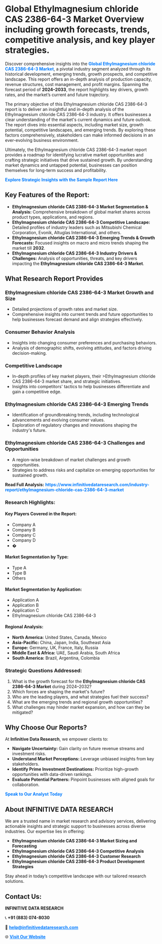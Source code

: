<h1>Global Ethylmagnesium chloride CAS 2386-64-3 Market Overview including growth forecasts, trends, competitive analysis, and key player strategies.</h1>
<p>
Discover comprehensive insights into the 
<a href="https://www.infinitivedataresearch.com/industry-report/ethylmagnesium-chloride-cas-2386-64-3-market" rel="dofollow" style="color: #007BFF; text-decoration: none;"><strong>Global Ethylmagnesium chloride CAS 2386-64-3 Market</strong></a>, a pivotal industry segment analyzed through its historical development, emerging trends, growth prospects, and competitive landscape. This report offers an in-depth analysis of production capacity, revenue structures, cost management, and profit margins. Spanning the forecast period of <strong>2024–2033</strong>, the report highlights key drivers, growth rates, and the market’s current and future trajectory.
</p>
<p>
The primary objective of this Ethylmagnesium chloride CAS 2386-64-3 report is to deliver an insightful and in-depth analysis of the Ethylmagnesium chloride CAS 2386-64-3 industry. It offers businesses a clear understanding of the market's current dynamics and future outlook. The report dives into essential aspects, including market size, growth potential, competitive landscapes, and emerging trends. By exploring these factors comprehensively, stakeholders can make informed decisions in an ever-evolving business environment.
</p>
<p>
Ultimately, the Ethylmagnesium chloride CAS 2386-64-3 market report provides a roadmap for identifying lucrative market opportunities and crafting strategic initiatives that drive sustained growth. By understanding market dynamics and untapped potential, businesses can position themselves for long-term success and profitability.
</p>
<p>
<a href="https://www.infinitivedataresearch.com/request-sample/reportId=110742" style="color: #007BFF; text-decoration: none;"><strong>Explore Strategic Insights with the Sample Report Here</strong></a>
</p>

<h2>Key Features of the Report:</h2>
<ul>
<li><strong>Ethylmagnesium chloride CAS 2386-64-3 Market Segmentation & Analysis:</strong> Comprehensive breakdown of global market shares across product types, applications, and regions.</li>
<li><strong>Ethylmagnesium chloride CAS 2386-64-3 Competitive Landscape:</strong> Detailed profiles of industry leaders such as Mitsubishi Chemical Corporation, Evonik, Altuglas International, and others.</li>
<li><strong>Ethylmagnesium chloride CAS 2386-64-3 Emerging Trends & Growth Forecasts:</strong> Focused insights on macro and micro trends shaping the market till <strong>2032</strong>.</li>
<li><strong>Ethylmagnesium chloride CAS 2386-64-3 Industry Drivers & Challenges:</strong> Analysis of opportunities, threats, and key drivers impacting the <strong>Ethylmagnesium chloride CAS 2386-64-3 Market</strong>.</li>
</ul>

<h2>What Research Report Provides</h2>
<h3>Ethylmagnesium chloride CAS 2386-64-3 Market Growth and Size</h3>
<ul>
<li>Detailed projections of growth rates and market size.</li>
<li>Comprehensive insights into current trends and future opportunities to help businesses forecast demand and align strategies effectively.</li>
</ul>

<h3>Consumer Behavior Analysis</h3>
<ul>
<li>Insights into changing consumer preferences and purchasing behaviors.</li>
<li>Analysis of demographic shifts, evolving attitudes, and factors driving decision-making.</li>
</ul>

<h3>Competitive Landscape</h3>
<ul>
<li>In-depth profiles of key market players, their >Ethylmagnesium chloride CAS 2386-64-3 market share, and strategic initiatives.</li>
<li>Insights into competitors' tactics to help businesses differentiate and gain a competitive edge.</li>
</ul>

<h3>Ethylmagnesium chloride CAS 2386-64-3 Emerging Trends</h3>
<ul>
<li>Identification of groundbreaking trends, including technological advancements and evolving consumer values.</li>
<li>Exploration of regulatory changes and innovations shaping the industry's future.</li>
</ul>

<h3>Ethylmagnesium chloride CAS 2386-64-3 Challenges and Opportunities</h3>
<ul>
<li>A region-wise breakdown of market challenges and growth opportunities.</li>
<li>Strategies to address risks and capitalize on emerging opportunities for sustained growth.</li>
</ul>
<p><strong>Read Full Analysis:</strong> <a href="https://www.infinitivedataresearch.com/industry-report/ethylmagnesium-chloride-cas-2386-64-3-market" rel="dofollow" style="color: #007BFF; text-decoration: none;"><strong>https://www.infinitivedataresearch.com/industry-report/ethylmagnesium-chloride-cas-2386-64-3-market</strong></a></p>
<h3>Research Highlights:</h3>
<h4>Key Players Covered in the Report:</h4>
<ul><li>Company A</li><li>Company B</li><li>Company C</li><li>Company D</li><li>�</li></ul>
<h4>Market Segmentation by Type:</h4>
<ul><li>Type A</li><li>Type B</li><li>Others</li></ul>
<h4>Market Segmentation by Application:</h4>
<ul><li>Application A</li><li>Application B</li><li>Application C</li><li>Ethylmagnesium chloride CAS 2386-64-3</li></ul>

<h4>Regional Analysis:</h4>
<ul>
<li><strong>North America:</strong> United States, Canada, Mexico</li>
<li><strong>Asia-Pacific:</strong> China, Japan, India, Southeast Asia</li>
<li><strong>Europe:</strong> Germany, UK, France, Italy, Russia</li>
<li><strong>Middle East & Africa:</strong> UAE, Saudi Arabia, South Africa</li>
<li><strong>South America:</strong> Brazil, Argentina, Colombia</li>
</ul>

<h3>Strategic Questions Addressed:</h3>
<ol>
<li>What is the growth forecast for the <strong>Ethylmagnesium chloride CAS 2386-64-3 Market</strong> during 2024–2032?</li>
<li>Which forces are shaping the market's future?</li>
<li>Who are the leading players, and what strategies fuel their success?</li>
<li>What are the emerging trends and regional growth opportunities?</li>
<li>What challenges may hinder market expansion, and how can they be mitigated?</li>
</ol>

<h2>Why Choose Our Reports?</h2>
<p>At <strong>Infinitive Data Research</strong>, we empower clients to:</p>
<ul>
<li><strong>Navigate Uncertainty:</strong> Gain clarity on future revenue streams and investment risks.</li>
<li><strong>Understand Market Perceptions:</strong> Leverage unbiased insights from key stakeholders.</li>
<li><strong>Identify Prime Investment Destinations:</strong> Prioritize high-growth opportunities with data-driven rankings.</li>
<li><strong>Evaluate Potential Partners:</strong> Pinpoint businesses with aligned goals for collaboration.</li>
</ul>
<p><a href="https://www.infinitivedataresearch.com/industry-report/ethylmagnesium-chloride-cas-2386-64-3-market" rel="dofollow" style="color: #007BFF; text-decoration: none;"><strong>Speak to Our Analyst Today</strong></a></p>

<h2>About INFINITIVE DATA RESEARCH</h2>
<p>We are a trusted name in market research and advisory services, delivering actionable insights and strategic support to businesses across diverse industries. Our expertise lies in offering:</p>
<ul>
<li><strong>Ethylmagnesium chloride CAS 2386-64-3 Market Sizing and Forecasting</strong></li>
<li><strong>Ethylmagnesium chloride CAS 2386-64-3 Competitive Analysis</strong></li>
<li><strong>Ethylmagnesium chloride CAS 2386-64-3 Customer Research</strong></li>
<li><strong>Ethylmagnesium chloride CAS 2386-64-3 Product Development Strategies</strong></li>
</ul>
<p>Stay ahead in today’s competitive landscape with our tailored research solutions.</p>

<h2>Contact Us:</h2>
<p><strong>INFINITIVE DATA RESEARCH</strong></p>
<p>📞 <strong>+91 (883) 074-8030</strong></p>
<p>📧 <strong><a href="mailto:help@infinitivedataresearch.com" style="color: #007BFF;">help@infinitivedataresearch.com</a></strong></p>
<p>🌐 <strong><a href="https://www.infinitivedataresearch.com" rel="dofollow" style="color: #007BFF;">Visit Our Website</a></strong></p>